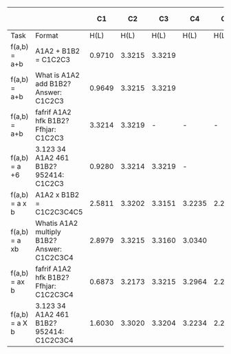 |  |  | C1 | C2 | C3 | C4 | C5 | {Cj}『=1 | {Cj}『=1 |
| --- | --- | --- | --- | --- | --- | --- | --- | --- |
| Task | Format | H(L) | H(L) | H(L) | H(L) | H(L) | ILI | H(L) |
| f(a,b) = a+b | A1A2 + B1B2 = C1C2C3 | 0.9710 | 3.3215 | 3.3219 |  |  | 179 | 7.2130 |
| f(a,b) = a+b | What is A1A2 add B1B2? Answer: C1C2C3 | 0.9649 | 3.3215 | 3.3219 |  |  | 179 | 7.2130 |
| f(a,b) = a+b | fafrif A1A2 hfk B1B2? Ffhjar: C1C2C3 | 3.3214 | 3.3219 | - | - | - | 179 | 7.2130 |
| f(a,b) = a +6 | 3.123 34 A1A2 461 B1B2? 952414: C1C2C3 | 0.9280 | 3.3214 | 3.3219 | - |  | 179 | 7.2130 |
| f(a,b) = a x b | A1A2 x B1B2 = C1C2C3C4C5 | 2.5811 | 3.3202 | 3.3151 | 3.2235 | 2.2227 | 2621 | 11.1172 |
| f(a,b) = a xb | Whatis A1A2 multiply B1B2? Answer: C1C2C3C4 | 2.8979 | 3.3215 | 3.3160 | 3.0340 |  | 2621 | 11.1172 |
| f(a,b) = ax b | fafrif A1A2 hfk B1B2? Ffhjar: C1C2C3C4 | 0.6873 | 3.2173 | 3.3215 | 3.2964 | 2.2227 | 2621 | 11.1172 |
| f(a,b) = a X b | 3.123 34 A1A2 461 B1B2? 952414: C1C2C3C4 | 1.6030 | 3.3020 | 3.3204 | 3.2234 | 2.2227 | 2621 | 11.1172 |
